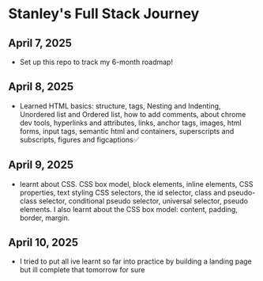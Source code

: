# Stanley's Full Stack Journey
## April 7, 2025
- Set up this repo to track my 6-month roadmap!

## April 8, 2025
- Learned HTML basics: structure, tags, Nesting and Indenting, Unordered list and Ordered list, how to add comments, about chrome dev tools, hyperlinks and attributes, links, anchor tags, images, html forms, input tags, semantic html and containers, superscripts and subscripts, figures and figcaptions✅

## April 9, 2025
- learnt about CSS. CSS box model, block elements, inline elements, CSS properties, text styling CSS selectors, the id selector, class and pseudo-class selector, conditional pseudo selector, universal selector, pseudo elements. I also learnt about the CSS box model: content, padding, border, margin.


## April 10, 2025
- I tried to put all ive learnt so far into practice by building a landing page but ill complete that tomorrow for sure 
